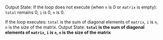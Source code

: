 Output State: 
If the loop does not execute (when `n` is 0 or `matrix` is empty):
`total` remains 0, `i` is 0, `n` is 0.

If the loop executes:
`total` is the sum of diagonal elements of `matrix`, `i` is `n`, `n` is the size of the matrix.
Output State: **`total` is the sum of diagonal elements of `matrix`, `i` is `n`, `n` is the size of the matrix**